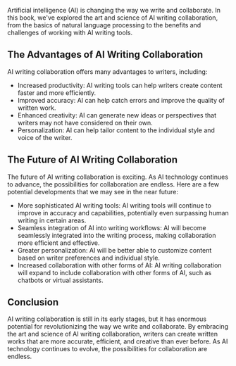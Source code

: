 
Artificial intelligence (AI) is changing the way we write and collaborate. In this book, we've explored the art and science of AI writing collaboration, from the basics of natural language processing to the benefits and challenges of working with AI writing tools.

The Advantages of AI Writing Collaboration
------------------------------------------

AI writing collaboration offers many advantages to writers, including:

* Increased productivity: AI writing tools can help writers create content faster and more efficiently.
* Improved accuracy: AI can help catch errors and improve the quality of written work.
* Enhanced creativity: AI can generate new ideas or perspectives that writers may not have considered on their own.
* Personalization: AI can help tailor content to the individual style and voice of the writer.

The Future of AI Writing Collaboration
--------------------------------------

The future of AI writing collaboration is exciting. As AI technology continues to advance, the possibilities for collaboration are endless. Here are a few potential developments that we may see in the near future:

* More sophisticated AI writing tools: AI writing tools will continue to improve in accuracy and capabilities, potentially even surpassing human writing in certain areas.
* Seamless integration of AI into writing workflows: AI will become seamlessly integrated into the writing process, making collaboration more efficient and effective.
* Greater personalization: AI will be better able to customize content based on writer preferences and individual style.
* Increased collaboration with other forms of AI: AI writing collaboration will expand to include collaboration with other forms of AI, such as chatbots or virtual assistants.

Conclusion
----------

AI writing collaboration is still in its early stages, but it has enormous potential for revolutionizing the way we write and collaborate. By embracing the art and science of AI writing collaboration, writers can create written works that are more accurate, efficient, and creative than ever before. As AI technology continues to evolve, the possibilities for collaboration are endless.
